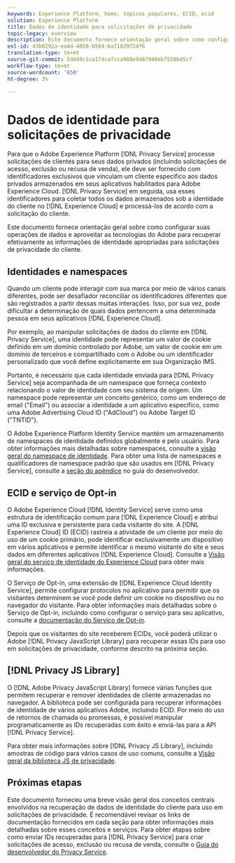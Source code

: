 ```yaml
---
keywords: Experience Platform, home, tópicos populares, ECID, ecid
solution: Experience Platform
title: Dados de identidade para solicitações de privacidade
topic-legacy: overview
description: Este documento fornece orientação geral sobre como configurar suas operações de dados e aproveitar as tecnologias do Adobe para recuperar efetivamente as informações de identidade apropriadas para solicitações de privacidade do cliente.
exl-id: 43b0292a-ea4d-4858-b584-ba71029724f6
translation-type: tm+mt
source-git-commit: 5d449c1ca174cafcca988e9487940eb7550bd5cf
workflow-type: tm+mt
source-wordcount: '650'
ht-degree: 3%

---
```


# Dados de identidade para solicitações de privacidade

Para que o Adobe Experience Platform [!DNL Privacy Service] processe solicitações de clientes para seus dados privados (incluindo solicitações de acesso, exclusão ou recusa de venda), ele deve ser fornecido com identificadores exclusivos que vinculam um cliente específico aos dados privados armazenados em seus aplicativos habilitados para Adobe Experience Cloud. [!DNL Privacy Service] em seguida, usa esses identificadores para coletar todos os dados armazenados sob a identidade do cliente no  [!DNL Experience Cloud] e processá-los de acordo com a solicitação do cliente.

Este documento fornece orientação geral sobre como configurar suas operações de dados e aproveitar as tecnologias do Adobe para recuperar efetivamente as informações de identidade apropriadas para solicitações de privacidade do cliente.

## Identidades e namespaces

Quando um cliente pode interagir com sua marca por meio de vários canais diferentes, pode ser desafiador reconciliar os identificadores diferentes que são registrados a partir dessas muitas interações. Isso, por sua vez, pode dificultar a determinação de quais dados pertencem a uma determinada pessoa em seus aplicativos [!DNL Experience Cloud].

Por exemplo, ao manipular solicitações de dados do cliente em [!DNL Privacy Service], uma identidade pode representar um valor de cookie definido em um domínio controlado por Adobe, um valor de cookie em um domínio de terceiros e compartilhado com o Adobe ou um identificador personalizado que você define explicitamente em sua Organização IMS.

Portanto, é necessário que cada identidade enviada para [!DNL Privacy Service] seja acompanhada de um namespace que forneça contexto relacionando o valor de identidade com seu sistema de origem. Um namespace pode representar um conceito genérico, como um endereço de email (&quot;Email&quot;) ou associar a identidade a um aplicativo específico, como uma Adobe Advertising Cloud ID (&quot;AdCloud&quot;) ou Adobe Target ID (&quot;TNTID&quot;).

O Adobe Experience Platform Identity Service mantém um armazenamento de namespaces de identidade definidos globalmente e pelo usuário. Para obter informações mais detalhadas sobre namespaces, consulte a [visão geral do namespace de identidade](../identity-service/namespaces.md). Para obter uma lista de namespaces e qualificadores de namespace padrão que são usados em [!DNL Privacy Service], consulte a [seção do apêndice](api/appendix.md) no guia do desenvolvedor.

## ECID e serviço de Opt-in

O Adobe Experience Cloud [!DNL Identity Service] serve como uma estrutura de identificação comum para [!DNL Experience Cloud] e atribui uma ID exclusiva e persistente para cada visitante do site. A [!DNL Experience Cloud] ID (ECID) rastreia a atividade de um cliente por meio do uso de um cookie primário, pode identificar exclusivamente um dispositivo em vários aplicativos e permite identificar o mesmo visitante do site e seus dados em diferentes aplicativos [!DNL Experience Cloud]. Consulte a [Visão geral do serviço de identidade do Experience Cloud](https://docs.adobe.com/content/help/pt-BR/id-service/using/intro/overview.html) para obter mais informações.

O Serviço de Opt-in, uma extensão de [!DNL Experience Cloud Identity Service], permite configurar protocolos no aplicativo para permitir que os visitantes determinem se você pode definir um cookie no dispositivo ou no navegador do visitante. Para obter informações mais detalhadas sobre o Serviço de Opt-in, incluindo como configurar o serviço para seu aplicativo, consulte a [documentação do Serviço de Opt-in](https://docs.adobe.com/content/help/pt-BR/id-service/using/implementation/opt-in-service/optin-overview.html).

Depois que os visitantes do site receberem ECIDs, você poderá utilizar o Adobe [!DNL Privacy JavaScript Library] para recuperar essas IDs para uso em solicitações de privacidade, conforme descrito na próxima seção.

## [!DNL Privacy JS Library]

O [!DNL Adobe Privacy JavaScript Library] fornece várias funções que permitem recuperar e remover identidades de cliente armazenadas no navegador. A biblioteca pode ser configurada para recuperar informações de identidade de vários aplicativos Adobe, incluindo ECID. Por meio do uso de retornos de chamada ou promessas, é possível manipular programaticamente as IDs recuperadas com êxito e enviá-las para a API [!DNL Privacy Service].

Para obter mais informações sobre [!DNL Privacy JS Library], incluindo amostras de código para vários casos de uso comuns, consulte a [Visão geral da biblioteca JS de privacidade](js-library.md).

## Próximas etapas

Este documento forneceu uma breve visão geral dos conceitos centrais envolvidos na recuperação de dados de identidade do cliente para uso em solicitações de privacidade. É recomendável revisar os links de documentação fornecidos em cada seção para obter informações mais detalhadas sobre esses conceitos e serviços. Para obter etapas sobre como enviar IDs recuperadas para [!DNL Privacy Service] para criar solicitações de acesso, exclusão ou recusa de venda, consulte o [Guia do desenvolvedor do Privacy Service](api/getting-started.md).
